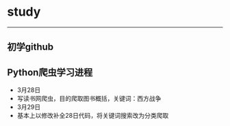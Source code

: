 # study
----------------------
初学github
--------------
##  Python爬虫学习进程
- 3月28日
- 写读书网爬虫，目的爬取图书概括，关键词：西方战争
- 3月29日
- 基本上以修改补全28日代码，将关键词搜索改为分类爬取
